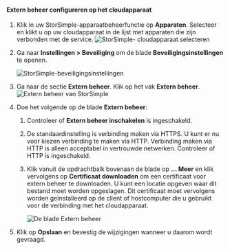 
#### <a name="to-configure-remote-management-on-cloud-appliance"></a>Extern beheer configureren op het cloudapparaat

1. Klik in uw StorSimple-apparaatbeheerfunctie op **Apparaten**. Selecteer en klikt u op uw cloudapparaat in de lijst met apparaten die zijn verbonden met de service.
    ![StorSimple- cloudapparaat selecteren](./media/storsimple-8000-configure-remote-management-http-device/sca-remote-manage1.png)

2. Ga naar **Instellingen > Beveiliging** om de blade **Beveiligingsinstellingen** te openen.

     ![StorSimple-beveiligingsinstellingen](./media/storsimple-8000-configure-remote-management-http-device/sca-remote-manage2.png)

3. Ga naar de sectie **Extern beheer**. Klik op het vak **Extern beheer**.
     ![Extern beheer van StorSimple](./media/storsimple-8000-configure-remote-management-http-device/sca-remote-manage3.png)

4. Doe het volgende op de blade **Extern beheer**:

    1. Controleer of **Extern beheer inschakelen** is ingeschakeld.
    2. De standaardinstelling is verbinding maken via HTTPS. U kunt er nu voor kiezen verbinding te maken via HTTP. Verbinding maken via HTTP is alleen acceptabel in vertrouwde netwerken. Controleer of HTTP is ingeschakeld.
    3. Klik vanuit de opdrachtbalk bovenaan de blade op **... Meer** en klik vervolgens op **Certificaat downloaden** om een certificaat voor extern beheer te downloaden. U kunt een locatie opgeven waar dit bestand moet worden opgeslagen. Dit certificaat moet vervolgens worden geïnstalleerd op de client of hostcomputer die u gebruikt voor de verbinding met het cloudapparaat.

        ![De blade Extern beheer](./media/storsimple-8000-configure-remote-management-http-device/sca-remote-manage4.png)
5. Klik op **Opslaan** en bevestig de wijzigingen wanneer u daarom wordt gevraagd.